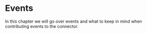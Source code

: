 # Events

In this chapter we will go over events and what to keep in mind when contributing events to the connector.
